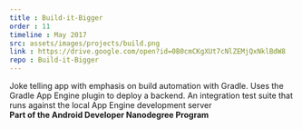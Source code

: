```yaml
---
title : Build-it-Bigger
order : 11
timeline : May 2017
src: assets/images/projects/build.png
link : https://drive.google.com/open?id=0B0cmCKgXUt7cNlZEMjQxNklBdW8
repo : Build-it-Bigger
---
```


Joke telling app with emphasis on build automation with Gradle. Uses the Gradle App Engine plugin to deploy a backend. An integration test suite that runs against the local App Engine development server<br>
**Part of the Android Developer Nanodegree Program**